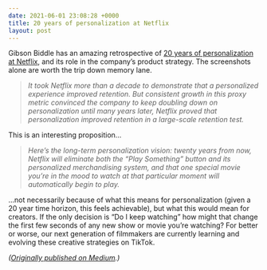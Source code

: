 ```yaml
---
date: 2021-06-01 23:08:28 +0000
title: 20 years of personalization at Netflix
layout: post
---
```

Gibson Biddle has an amazing retrospective of [20 years of personalization at Netflix](https://gibsonbiddle.medium.com/a-brief-history-of-netflix-personalization-1f2debf010a1), and its role in the company’s product strategy. The screenshots alone are worth the trip down memory lane.

> _It took Netflix more than a decade to demonstrate that a personalized experience improved retention. But consistent growth in this proxy metric convinced the company to keep doubling down on personalization until many years later, Netflix proved that personalization improved retention in a large-scale retention test._

This is an interesting proposition…

> _Here’s the long-term personalization vision: twenty years from now, Netflix will eliminate both the “Play Something” button and its personalized merchandising system, and that one special movie you’re in the mood to watch at that particular moment will automatically begin to play._

…not necessarily because of what this means for personalization (given a 20 year time horizon, this feels achievable), but what this would mean for creators. If the only decision is “Do I keep watching” how might that change the first few seconds of any new show or movie you’re watching? For better or worse, our next generation of filmmakers are currently learning and evolving these creative strategies on TikTok.

_(_[_Originally published on Medium_](https://sippey.medium.com/gibson-biddle-on-20-years-of-personalization-at-netflix-dcf380ceb90e)_.)_